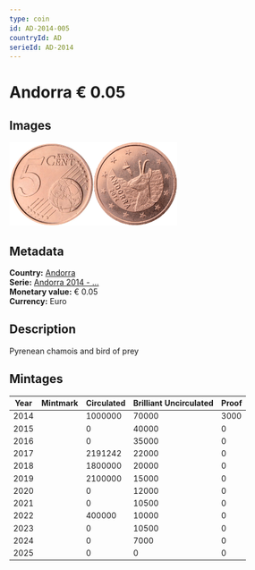 ```yaml
---
type: coin
id: AD-2014-005
countryId: AD
serieId: AD-2014
---
```


# Andorra € 0.05

## Images

<img src="../../../Images/common-2007-005.webp" height="150" alt="Front image"><img src="Images/andorra-2014-005.webp" height="150" alt="Back image">

## Metadata

**Country:** [Andorra](../index.md)\
**Serie:** [Andorra 2014 - ...](index.md)\
**Monetary value:** € 0.05\
**Currency:** Euro

## Description

Pyrenean chamois and bird of prey

## Mintages

| Year | Mintmark | Circulated | Brilliant Uncirculated | Proof |
| ---- | -------- | ---------- | ---------------------- | ----- |
| 2014 |          | 1000000    | 70000                  | 3000  |
| 2015 |          | 0          | 40000                  | 0     |
| 2016 |          | 0          | 35000                  | 0     |
| 2017 |          | 2191242    | 22000                  | 0     |
| 2018 |          | 1800000    | 20000                  | 0     |
| 2019 |          | 2100000    | 15000                  | 0     |
| 2020 |          | 0          | 12000                  | 0     |
| 2021 |          | 0          | 10500                  | 0     |
| 2022 |          | 400000     | 10000                  | 0     |
| 2023 |          | 0          | 10500                  | 0     |
| 2024 |          | 0          | 7000                   | 0     |
| 2025 |          | 0          | 0                      | 0     |
